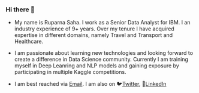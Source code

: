 ### Hi there 👋

- My name is Ruparna Saha. I work as a Senior Data Analyst for IBM. I an industry experience of 9+ years. Over my tenure I have acquired expertise in different domains, namely Travel and Transport and Healthcare. 

- I am passionate about learning new technologies and looking forward to create a difference in Data Science community. Currently I am training myself in Deep Leanring and NLP models and gaining exposure by participating in multiple Kaggle competitions. 

- I am best reached via [Email](mailto:ruparna.saha@gmail.com). I am also on 🐦[Twitter](https://twitter.com/ruparnasaha), 👔[LinkedIn](https://www.linkedin.com/in/ruparna-saha/)
